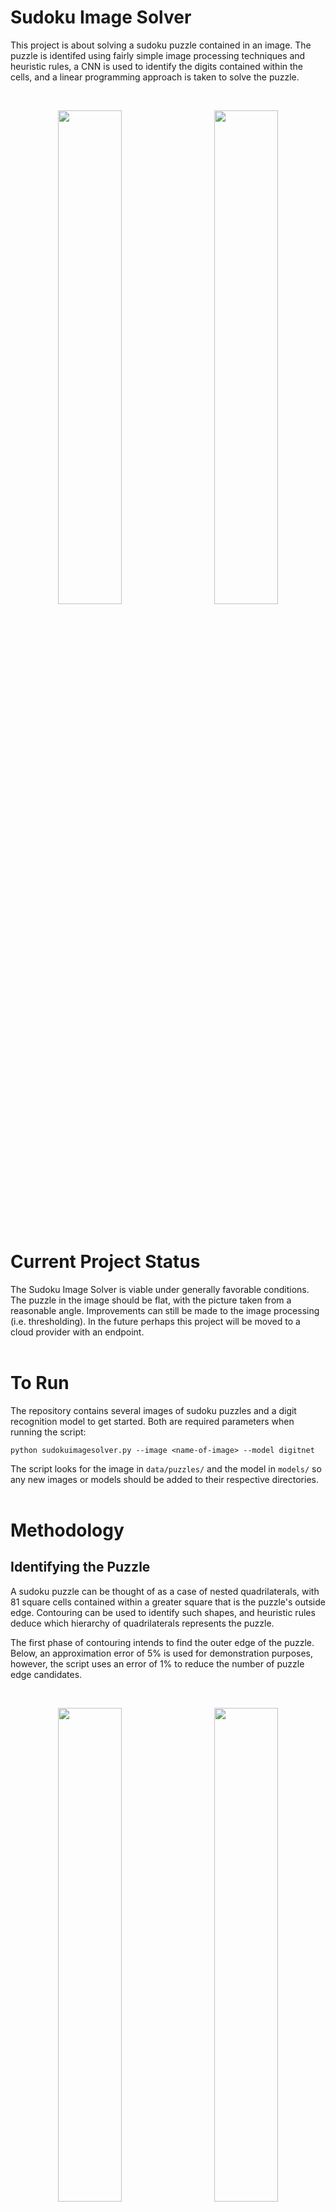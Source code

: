 # Sudoku Image Solver
This project is about solving a sudoku puzzle contained in an image. The puzzle is identifed using fairly simple image processing techniques and heuristic rules, a CNN is used to identify the digits contained within the cells, and a linear programming approach is taken to solve the puzzle.

<br/>
<p align="middle">
  <img src="docs/readme_images/image12.jpg" width="45%" hspace=10>
  <img src="docs/readme_images/image12_solution.jpg" width="45%" hspace=10>
</p>
<br/>

# Current Project Status
The Sudoku Image Solver is viable under generally favorable conditions. The puzzle in the image should be flat, with the picture taken from a reasonable angle. Improvements can still be made to the image processing (i.e. thresholding). In the future perhaps this project will be moved to a cloud provider with an endpoint.
<br/>
<br/>


# To Run
The repository contains several images of sudoku puzzles and a digit recognition model to get started. Both are required parameters when running the script: 

`python sudokuimagesolver.py --image <name-of-image> --model digitnet`

The script looks for the image in `data/puzzles/` and the model in `models/` so any new images or models should be added to their respective directories.
<br/>
<br/>

# Methodology

## Identifying the Puzzle

A sudoku puzzle can be thought of as a case of nested quadrilaterals, with 81 square cells contained within a greater square that is the puzzle's outside edge. Contouring can be used to identify such shapes, and heuristic rules deduce which hierarchy of quadrilaterals represents the puzzle. 

The first phase of contouring intends to find the outer edge of the puzzle. Below, an approximation error of 5% is used for demonstration purposes, however, the script uses an error of 1% to reduce the number of puzzle edge candidates.

<br/>
<p align="middle">
  <img src="docs/readme_images/image12.jpg" width="45%" hspace=10>
  <img src="docs/readme_images/image12_contoured1.jpg" width="45%" hspace=10>
</p>
<br/>

Each candidate undergoes a perspective transform, providing a top-down view of the contoured object. After the perspective transform is complete, the image is contoured again with the intent of finding 81 quadrilateral contours (cells). If 81 cells are found, the puzzle is assumed discovered and digit recognition can be applied.

<br/>
<p align="middle">
  <img src="docs/readme_images/image12_pretransform.jpg" width="31%" hspace=3>
  <img src="docs/readme_images/image12_posttransform.jpg" width="31%" hspace=3>
  <img src="docs/readme_images/image12_contoured2.jpg" width="31%" hspace=3>
</p>
<br/>

Given the image in the above example was originally taken from a top-down view, the perspective transform seems trivial. The below example demonstrates the script's ability to handle cases where the image is taken at an angle.

<br/>
<p align="middle">
  <img src="docs/readme_images/image4_pretransform.jpg" width="45%" hspace=10>
  <img src="docs/readme_images/image4_posttransform.jpg" width="45%" hspace=10>
</p>
<br/>

## Digit Recognition

Digit recognition is done through a simple convolutional neural network. The data used to train the network is the Typeface MNIST dataset. The 0 class was replaced with blank cells with and without noise. Originally, MNIST data set was used but the performnace wasn't ideal. No hyperparameter tuning was used given the model achieved an accuracy score of 99%.

<br/>
<p align="middle">
  <img src="docs/readme_images/digitnet_architecture.png" width="40%">
</p>
<br/>

## Solving the Puzzle

A sudoku puzzle can be treated as an optimization problem and solved through integer programming. As such, the decision variables, constraints, and the objective function must be defined.

In this formulation, there are 729 binary (0 or 1) decision variables. These variables form a cube: a 9x9 grid that's 9 layers deep. The first two dimensions are used to represent any particular sudoku cell, while the layers represent the values that a cell can take on. More precisely, the value in the cell is equal to the index of the layer that contains a 1. For example, if a cell contains a 3, then the third layer will contain a 1 and every other layer will contain a 0. 

<br/>
<p align="middle">
  <img src="docs/readme_images/sudoku.png" width="80%">
</p>
<br/>

There are five constraints. The first three correspond to the known rules of the puzzle, the last two are a consequence of our formulation. They are as follows:

1. Each row must contain values 1-9, without repitition
2. Each column must contain values of 1-9, without repitition
3. Each of the 9 non-overlapping 3x3 sub-grids must contain values of 1-9, without repitition
4. Each cell can only have one number
5. Starting values cannot change

Given the choice of decisions variables, the first constraint is met when the sum across all the columns, for every row and layer is equal to 1. More formally,

$$
\sum_{j=1}^9 v_j = 1 \quad \forall i, k
$$

Where $v_j$ is the value of the decision variable, $j$ is the column index, $i$ is row index, $k$ is the layer index. Similarily for the second constraint, summing over all rows for every columna and layer,

$$
\sum_{i=1}^9 v_i = 1 \quad  \forall j, k
$$

The other constraints are analogous.

The final piece is the object function. However, in this case, there isn't one because there is no solution that is necessarily better than any other solution. In fact, a properly formulated puzzle should only have a single solution.
<br/>
<br/>

# References
https://www.kaggle.com/datasets/7a2a5621ee8c66c1aba046f9810a79aa27aafdbbe5d6a475b861d2ba8552d1fc
